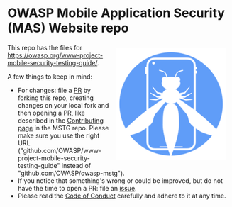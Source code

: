 # OWASP Mobile Application Security (MAS) Website repo

<img align="right" style="padding: 10px;" width="250px" src="assets/images/logo_circle.png" />

This repo has the files for https://owasp.org/www-project-mobile-security-testing-guide/.

A few things to keep in mind:

 - For changes: file a [PR](https://github.com/OWASP/www-project-mobile-security-testing-guide/pulls) by forking this repo, creating changes on your local fork and then opening a PR, like described in the [Contributing page](https://github.com/OWASP/owasp-mstg/blob/master/CONTRIBUTING.md) in the MSTG repo. Please make sure you use the right URL ("github.com/OWASP/www-project-mobile-security-testing-guide" instead of "github.com/OWASP/owasp-mstg").
 - If you notice that something's wrong or could be improved, but do not have the time to open a PR: file an [issue](https://github.com/OWASP/www-project-mobile-security-testing-guide/issues).
 - Please read the [Code of Conduct](https://github.com/OWASP/owasp-mstg/blob/master/CODE_OF_CONDUCT.md) carefully and adhere to it at any time.
